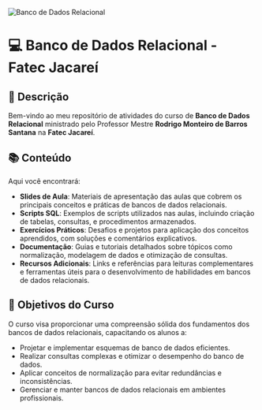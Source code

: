 ![Banco de Dados Relacional](https://www.alura.com.br/artigos/assets/banco-de-dados/o-que-e-um-banco-de-dados.png)

# 💻 Banco de Dados Relacional - Fatec Jacareí

## 🏫 Descrição

Bem-vindo ao meu repositório de atividades do curso de **Banco de Dados Relacional** ministrado pelo Professor Mestre **Rodrigo Monteiro de Barros Santana** na **Fatec Jacareí**.

## 📚 Conteúdo

Aqui você encontrará:

- **Slides de Aula**: Materiais de apresentação das aulas que cobrem os principais conceitos e práticas de bancos de dados relacionais.
- **Scripts SQL**: Exemplos de scripts utilizados nas aulas, incluindo criação de tabelas, consultas, e procedimentos armazenados.
- **Exercícios Práticos**: Desafios e projetos para aplicação dos conceitos aprendidos, com soluções e comentários explicativos.
- **Documentação**: Guias e tutoriais detalhados sobre tópicos como normalização, modelagem de dados e otimização de consultas.
- **Recursos Adicionais**: Links e referências para leituras complementares e ferramentas úteis para o desenvolvimento de habilidades em bancos de dados relacionais.

## 🎯 Objetivos do Curso

O curso visa proporcionar uma compreensão sólida dos fundamentos dos bancos de dados relacionais, capacitando os alunos a:

- Projetar e implementar esquemas de banco de dados eficientes.
- Realizar consultas complexas e otimizar o desempenho do banco de dados.
- Aplicar conceitos de normalização para evitar redundâncias e inconsistências.
- Gerenciar e manter bancos de dados relacionais em ambientes profissionais.
